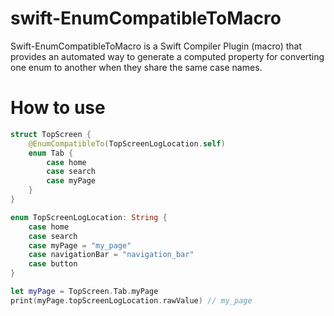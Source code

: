 # swift-EnumCompatibleToMacro

Swift-EnumCompatibleToMacro is a Swift Compiler Plugin (macro) that provides an automated way to generate a computed property for converting one enum to another when they share the same case names.

# How to use

```swift
struct TopScreen {
    @EnumCompatibleTo(TopScreenLogLocation.self)
    enum Tab {
        case home
        case search
        case myPage
    }
}

enum TopScreenLogLocation: String {
    case home
    case search
    case myPage = "my_page"
    case navigationBar = "navigation_bar"
    case button
}

let myPage = TopScreen.Tab.myPage
print(myPage.topScreenLogLocation.rawValue) // my_page
```
